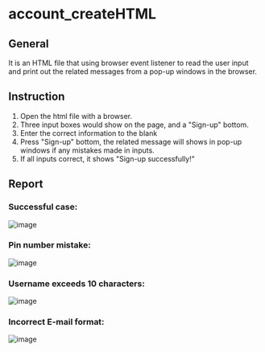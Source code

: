 # account_createHTML
## General
It is an HTML file that using browser event listener to read the user input and print out the related messages from a pop-up windows in the browser.
## Instruction
1. Open the html file with a browser.
2. Three input boxes would show on the page, and a "Sign-up" bottom.
3. Enter the correct information to the blank
4. Press "Sign-up" bottom, the related message will shows in pop-up windows if any mistakes made in inputs.
5. If all inputs correct, it shows "Sign-up successfully!"
## Report
### Successful case:
![image](https://user-images.githubusercontent.com/78552376/140634999-69e633a0-ab6f-42c6-a24b-7b61de59f627.png)
### Pin number mistake:
![image](https://user-images.githubusercontent.com/78552376/140635087-f21a6e15-8324-409f-b8f7-3c230b28455f.png)
### Username exceeds 10 characters:
![image](https://user-images.githubusercontent.com/78552376/140635124-0501b391-6eac-4c00-afd3-ff21a66460e5.png)
### Incorrect E-mail format:
![image](https://user-images.githubusercontent.com/78552376/140635140-3df18c1e-6ccf-463a-b9ba-459380ffa793.png)




